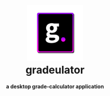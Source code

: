 <h1 align="center">
  <img src="media/gradeulator%20icon/gradeulator.png" width="30%">
  <br> gradeulator
</h1>

<p align="center"> <b> a desktop grade-calculator application </b> </p>

